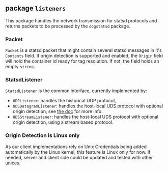 ## package `listeners`

This package handles the network transmission for statsd protocols and returns
packets to be processed by the `dogstatsd` package.

### Packet

`Packet` is a statsd packet that might contain several statsd messages in it's
`Contents` field. If origin detection is supported and enabled, the `Origin`
field will hold the container id ready for tag resolution. If not, the field holds
an empty `string`.

### StatsdListener

`StatsdListener` is the common interface, currently implemented by:

- `UDPListener`: handles the historical UDP protocol,
- `UDSDatagramListener`: handles the host-local UDS protocol with optional origin detection,
see [the doc](https://docs.datadoghq.com/fr/developers/dogstatsd/unix_socket/) for more info.
- `UDSStreamListener`: handles the host-local UDS protocol with optional origin detection, using a stream based protocol.

### Origin Detection is Linux only

As our client implementations rely on Unix Credentials being added automatically
by the Linux kernel, this feature is Linux only for now. If needed, server and
client side could be updated and tested with other unices.
